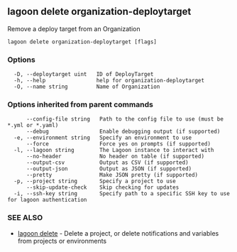 ## lagoon delete organization-deploytarget

Remove a deploy target from an Organization

```
lagoon delete organization-deploytarget [flags]
```

### Options

```
  -D, --deploytarget uint   ID of DeployTarget
  -h, --help                help for organization-deploytarget
  -O, --name string         Name of Organization
```

### Options inherited from parent commands

```
      --config-file string   Path to the config file to use (must be *.yml or *.yaml)
      --debug                Enable debugging output (if supported)
  -e, --environment string   Specify an environment to use
      --force                Force yes on prompts (if supported)
  -l, --lagoon string        The Lagoon instance to interact with
      --no-header            No header on table (if supported)
      --output-csv           Output as CSV (if supported)
      --output-json          Output as JSON (if supported)
      --pretty               Make JSON pretty (if supported)
  -p, --project string       Specify a project to use
      --skip-update-check    Skip checking for updates
  -i, --ssh-key string       Specify path to a specific SSH key to use for lagoon authentication
```

### SEE ALSO

* [lagoon delete](lagoon_delete.md)	 - Delete a project, or delete notifications and variables from projects or environments

